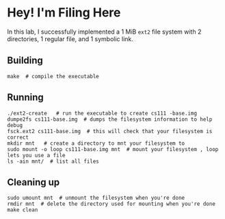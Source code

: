 # Hey! I'm Filing Here

In this lab, I successfully implemented a 1 MiB `ext2` file system with 2 directories, 1 regular file, and 1 symbolic link.

## Building

```
make  # compile the executable
```

## Running

```
./ext2-create   # run the executable to create cs111 -base.img
dumpe2fs cs111-base.img  # dumps the filesystem information to help debug
fsck.ext2 cs111-base.img  # this will check that your filesystem is correct
mkdir mnt   # create a directory to mnt your filesystem to
sudo mount -o loop cs111-base.img mnt  # mount your filesystem , loop lets you use a file
ls -ain mnt/  # list all files
```


## Cleaning up

```
sudo umount mnt  # unmount the filesystem when you're done
rmdir mnt  # delete the directory used for mounting when you're done
make clean
```
